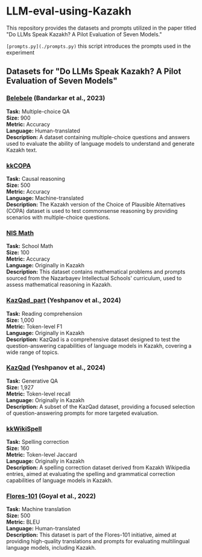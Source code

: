 # LLM-eval-using-Kazakh

This repository provides the datasets and prompts utilized in the paper titled "Do LLMs Speak Kazakh? A Pilot Evaluation of Seven Models."

`[prompts.py](./prompts.py)` this script introduces the prompts used in the experiment

## Datasets for "Do LLMs Speak Kazakh? A Pilot Evaluation of Seven Models"

### [Belebele](./Datasets/Belebele.jsonl) (Bandarkar et al., 2023)
**Task:** Multiple-choice QA  
**Size:** 900  
**Metric:** Accuracy  
**Language:** Human-translated  
**Description:** A dataset containing multiple-choice questions and answers used to evaluate the ability of language models to understand and generate Kazakh text.

### [kkCOPA](./Datasets/kkCOPA.jsonl)
**Task:** Causal reasoning  
**Size:** 500  
**Metric:** Accuracy  
**Language:** Machine-translated  
**Description:** The Kazakh version of the Choice of Plausible Alternatives (COPA) dataset is used to test commonsense reasoning by providing scenarios with multiple-choice questions.

### [NIS Math](./Datasets/NIS_Math.jsonl)
**Task:** School Math  
**Size:** 100  
**Metric:** Accuracy  
**Language:** Originally in Kazakh  
**Description:** This dataset contains mathematical problems and prompts sourced from the Nazarbayev Intellectual Schools' curriculum, used to assess mathematical reasoning in Kazakh.

### [KazQad_part](./Datasets/KazQad_part.jsonl) (Yeshpanov et al., 2024)
**Task:** Reading comprehension  
**Size:** 1,000  
**Metric:** Token-level F1  
**Language:** Originally in Kazakh  
**Description:** KazQad is a comprehensive dataset designed to test the question-answering capabilities of language models in Kazakh, covering a wide range of topics.

### [KazQad](./Datasets/KazQad.jsonl) (Yeshpanov et al., 2024)
**Task:** Generative QA  
**Size:** 1,927  
**Metric:** Token-level recall  
**Language:** Originally in Kazakh  
**Description:** A subset of the KazQad dataset, providing a focused selection of question-answering prompts for more targeted evaluation.

### [kkWikiSpell](./Datasets/kkWikiSpell.jsonl)
**Task:** Spelling correction  
**Size:** 160  
**Metric:** Token-level Jaccard  
**Language:** Originally in Kazakh  
**Description:** A spelling correction dataset derived from Kazakh Wikipedia entries, aimed at evaluating the spelling and grammatical correction capabilities of language models in Kazakh.

### [Flores-101](./Datasets/Flores-101.jsonl) (Goyal et al., 2022)
**Task:** Machine translation  
**Size:** 500  
**Metric:** BLEU  
**Language:** Human-translated  
**Description:** This dataset is part of the Flores-101 initiative, aimed at providing high-quality translations and prompts for evaluating multilingual language models, including Kazakh.

